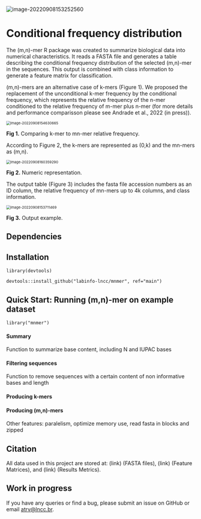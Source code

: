 ![image-20220908153252560](/home/amanda/.config/Typora/typora-user-images/image-20220908153252560.png)

# Conditional frequency distribution

The (m,n)-mer R package was created to summarize biological data into numerical characteristics. It reads a FASTA file and generates a table describing the conditional frequency distribution of the selected (m,n)-mer in the sequences. This output is combined with class information to generate a feature matrix for classification. 

(m,n)-mers are an alternative case of k-mers (Figure 1). We proposed the replacement of the unconditional k-mer frequency 
by the conditional frequency, which represents the relative frequency of the n-mer conditioned to the relative frequency of m-mer plus n-mer (for more details and performance comparisson please see Andrade et al., 2022 (in press)). 

<img src="/home/amanda/.config/Typora/typora-user-images/image-20220908154630665.png" alt="image-20220908154630665" style="zoom:67%;" />

**Fig 1.** Comparing k-mer to mn-mer relative frequency.

According to Figure 2, the k-mers are represented as (0,k) and the mn-mers as (m,n).

<img src="/home/amanda/.config/Typora/typora-user-images/image-20220908160359290.png" alt="image-20220908160359290" style="zoom:67%;" />

**Fig 2.** Numeric representation.

The output table (Figure 3) includes the fasta file accession numbers as an ID column, the relative frequency of mn-mers up to 4k columns, and class information. 

<img src="/home/amanda/.config/Typora/typora-user-images/image-20220908153711469.png" alt="image-20220908153711469" style="zoom:67%;" />

**Fig 3.** Output example.



## Dependencies



## Installation

```
library(devtools)

devtools::install_github("labinfo-lncc/mnmer", ref="main")
```



## Quick Start: Running (m,n)-mer on example dataset

```
library("mnmer")
```

#### Summary

Function to summarize base content, including N and IUPAC bases

#### Filtering sequences

Function to remove sequences with a certain content of non informative bases and length 

#### Producing k-mers

#### Producing (m,n)-mers 

Other features: paralelism, optimize memory use, read fasta in blocks and zipped



## Citation

All data used in this project are stored at: (link) (FASTA files), (link) (Feature Matrices), and (link) (Results Metrics). 



## Work in progress

If you have any queries or find a bug, please submit an issue on GitHub or email atrv@lncc.br.
